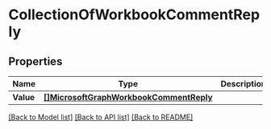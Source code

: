 # CollectionOfWorkbookCommentReply

## Properties

Name | Type | Description | Notes
------------ | ------------- | ------------- | -------------
**Value** | [**[]MicrosoftGraphWorkbookCommentReply**](microsoft.graph.workbookCommentReply.md) |  | [optional] 

[[Back to Model list]](../README.md#documentation-for-models) [[Back to API list]](../README.md#documentation-for-api-endpoints) [[Back to README]](../README.md)


